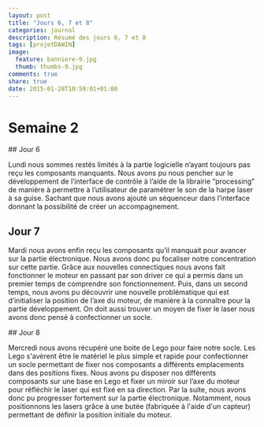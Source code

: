 ```yaml
---
layout: post
title: "Jours 6, 7 et 8"
categories: journal
description: Résumé des jours 6, 7 et 8
tags: [projetDAWIN]
image:
  feature: banniere-9.jpg
  thumb: thumbs-9.jpg
comments: true
share: true
date: 2015-01-28T10:59:01+01:00
---
```


# Semaine 2

## Jour 6

Lundi nous sommes restés limités à la partie logicielle n’ayant toujours pas reçu les composants manquants.
Nous avons pu nous pencher sur le développement de l’interface de contrôle à l’aide de la librairie “processing” de manière à permettre à l’utilisateur de paramétrer le son de la harpe laser à sa guise.
Sachant que nous avons ajouté un séquenceur dans l’interface donnant la possibilité de créer un accompagnement.

## Jour 7

Mardi nous avons enfin reçu les composants qu’il manquait pour avancer sur la partie électronique. Nous avons donc pu focaliser notre concentration sur cette partie.
Grâce aux nouvelles connectiques nous avons fait fonctionner le moteur en passant par son driver ce qui a permis dans un premier temps de comprendre son fonctionnement. 
Puis, dans un second temps, nous avons pu découvrir une nouvelle problématique qui est d’initialiser la position de l’axe du moteur, de manière à la connaître pour la partie développement. 
On doit aussi trouver un moyen de fixer le laser nous avons donc pensé à confectionner un socle.

## Jour 8

Mercredi nous avons récupéré une boite de Lego pour faire notre socle. Les Lego s'avèrent être le matériel le plus simple et rapide pour confectionner un socle permettant de fixer nos composants a différents emplacements dans des positions fixes.
Nous avons pu disposer nos différents composants sur une base en Lego et fixer un miroir sur l’axe du moteur pour réfléchir le laser qui est fixé en sa direction. 
Par la suite, nous avons donc pu progresser fortement sur la partie électronique. Notamment, nous positionnons les lasers grâce à une butée (fabriquée à l'aide d'un capteur) permettant de définir la position initiale du moteur.